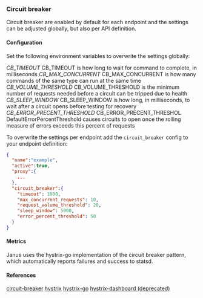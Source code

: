 ### Circuit breaker

Circuit breaker are enabled by default for each endpoint and the settings can be adjusted globally, but also per API definition.

#### Configuration
Set the following environment variables to overwrite the settings globally:

*CB_TIMEOUT* CB_TIMEOUT is how long to wait for command to complete, in milliseconds
*CB_MAX_CONCURRENT* CB_MAX_CONCURRENT is how many commands of the same type can run at the same time
*CB_VOLUME_THRESHOLD* CB_VOLUME_THRESHOLD is the minimum number of requests needed before a circuit can be tripped due to health
*CB_SLEEP_WINDOW* CB_SLEEP_WINDOW is how long, in milliseconds, to wait after a circuit opens before testing for recovery
*CB_ERROR_PRECENT_THRESHOLD* CB_ERROR_PRECENT_THRESHOL DefaultErrorPercentThreshold causes circuits to open once the rolling measure of errors exceeds this percent of requests

To overwrite the settings per endpoint add the `circuit_breaker` config to your endpoint definition:
```json
{
  "name":"example",
  "active":true,
  "proxy":{
    ...
  },
  "circuit_breaker":{
    "timeout": 1000,
    "max_concurrent_requests": 10,
    "request_volume_threshold": 20,
    "sleep_window": 5000,
    "error_percent_threshold": 50
  }
}
```

#### Metrics
Janus uses the hystrix-go implementation of the circuit breaker pattern, which automatically reports failures and success to statsd.

#### References
[circuit-breaker](https://martinfowler.com/bliki/CircuitBreaker.html)
[hystrix](https://github.com/Netflix/Hystrix/wiki#what)
[hystrix-go](https://github.com/afex/hystrix-go)
[hystrix-dashboard (deprecated)](https://github.com/Netflix-Skunkworks/hystrix-dashboard)
